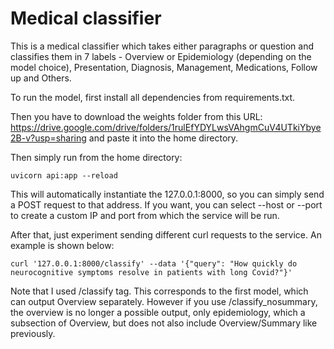 # Medical classifier

This is a medical classifier which takes either paragraphs or question
and classifies them in 7 labels - Overview or Epidemiology (depending on the model choice), 
Presentation, Diagnosis, Management, Medications, Follow up and Others.

To run the model, first install all dependencies from requirements.txt.

Then you have to download the weights folder from this URL: 
https://drive.google.com/drive/folders/1rulEfYDYLwsVAhgmCuV4UTkiYbye2B-v?usp=sharing 
and paste it into the home directory.

Then simply run from the home directory:
```
uvicorn api:app --reload
```
This will automatically instantiate the 127.0.0.1:8000, so you can simply send a POST request
to that address. If you want, you can select --host or --port to create a custom IP and port from
which the service will be run. 

After that, just experiment sending different curl requests to the service.
An example is shown below:
```
curl '127.0.0.1:8000/classify' --data '{"query": "How quickly do neurocognitive symptoms resolve in patients with long Covid?"}'
```
Note that I used /classify tag. This corresponds to the first model, which can output Overview separately. 
However if you use /classify_nosummary, the overview is no longer a possible output, only epidemiology, which a
subsection of Overview, but does not also include Overview/Summary like previously.

